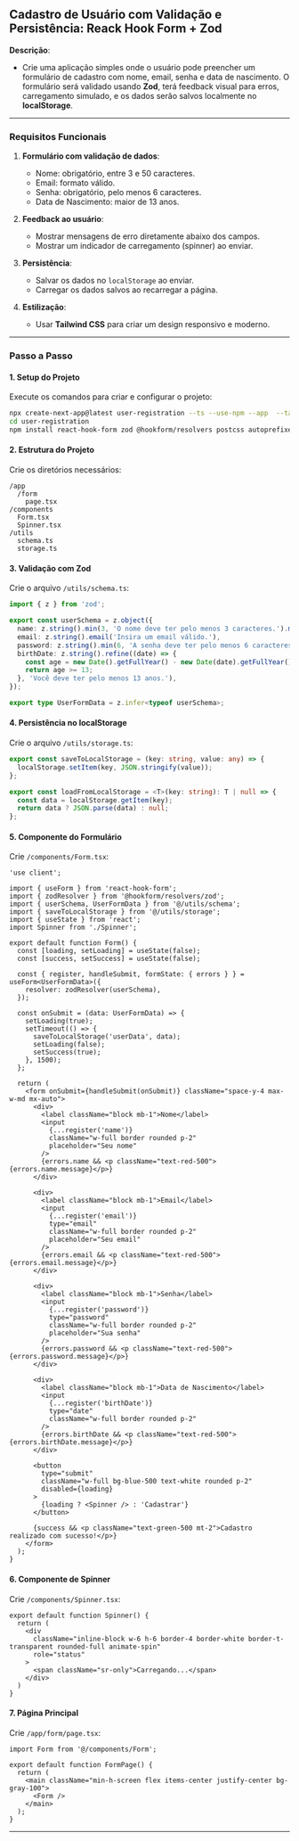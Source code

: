 ## Cadastro de Usuário com Validação e Persistência: Reack Hook Form + Zod

**Descrição**:  
- Crie uma aplicação simples onde o usuário pode preencher um formulário de cadastro com nome, email, senha e data de nascimento.
 O formulário será validado usando **Zod**, terá feedback visual para erros, carregamento simulado, e os dados serão salvos localmente no **localStorage**.

---

### **Requisitos Funcionais**
1. **Formulário com validação de dados**:
   - Nome: obrigatório, entre 3 e 50 caracteres.
   - Email: formato válido.
   - Senha: obrigatório, pelo menos 6 caracteres.
   - Data de Nascimento: maior de 13 anos.

2. **Feedback ao usuário**:
   - Mostrar mensagens de erro diretamente abaixo dos campos.
   - Mostrar um indicador de carregamento (spinner) ao enviar.

3. **Persistência**:
   - Salvar os dados no `localStorage` ao enviar.
   - Carregar os dados salvos ao recarregar a página.

4. **Estilização**:
   - Usar **Tailwind CSS** para criar um design responsivo e moderno.

---

### **Passo a Passo**

#### 1. **Setup do Projeto**
Execute os comandos para criar e configurar o projeto:
```bash
npx create-next-app@latest user-registration --ts --use-npm --app  --tailwind
cd user-registration
npm install react-hook-form zod @hookform/resolvers postcss autoprefixer
```

#### 2. **Estrutura do Projeto**
Crie os diretórios necessários:
```
/app
  /form
    page.tsx
/components
  Form.tsx
  Spinner.tsx
/utils
  schema.ts
  storage.ts
```

#### 3. **Validação com Zod**
Crie o arquivo `/utils/schema.ts`:
```typescript
import { z } from 'zod';

export const userSchema = z.object({
  name: z.string().min(3, 'O nome deve ter pelo menos 3 caracteres.').max(50, 'O nome pode ter no máximo 50 caracteres.'),
  email: z.string().email('Insira um email válido.'),
  password: z.string().min(6, 'A senha deve ter pelo menos 6 caracteres.'),
  birthDate: z.string().refine((date) => {
    const age = new Date().getFullYear() - new Date(date).getFullYear();
    return age >= 13;
  }, 'Você deve ter pelo menos 13 anos.'),
});

export type UserFormData = z.infer<typeof userSchema>;
```

#### 4. **Persistência no localStorage**
Crie o arquivo `/utils/storage.ts`:
```typescript
export const saveToLocalStorage = (key: string, value: any) => {
  localStorage.setItem(key, JSON.stringify(value));
};

export const loadFromLocalStorage = <T>(key: string): T | null => {
  const data = localStorage.getItem(key);
  return data ? JSON.parse(data) : null;
};
```

#### 5. **Componente do Formulário**
Crie `/components/Form.tsx`:
```tsx
'use client';

import { useForm } from 'react-hook-form';
import { zodResolver } from '@hookform/resolvers/zod';
import { userSchema, UserFormData } from '@/utils/schema';
import { saveToLocalStorage } from '@/utils/storage';
import { useState } from 'react';
import Spinner from './Spinner';

export default function Form() {
  const [loading, setLoading] = useState(false);
  const [success, setSuccess] = useState(false);

  const { register, handleSubmit, formState: { errors } } = useForm<UserFormData>({
    resolver: zodResolver(userSchema),
  });

  const onSubmit = (data: UserFormData) => {
    setLoading(true);
    setTimeout(() => {
      saveToLocalStorage('userData', data);
      setLoading(false);
      setSuccess(true);
    }, 1500);
  };

  return (
    <form onSubmit={handleSubmit(onSubmit)} className="space-y-4 max-w-md mx-auto">
      <div>
        <label className="block mb-1">Nome</label>
        <input
          {...register('name')}
          className="w-full border rounded p-2"
          placeholder="Seu nome"
        />
        {errors.name && <p className="text-red-500">{errors.name.message}</p>}
      </div>

      <div>
        <label className="block mb-1">Email</label>
        <input
          {...register('email')}
          type="email"
          className="w-full border rounded p-2"
          placeholder="Seu email"
        />
        {errors.email && <p className="text-red-500">{errors.email.message}</p>}
      </div>

      <div>
        <label className="block mb-1">Senha</label>
        <input
          {...register('password')}
          type="password"
          className="w-full border rounded p-2"
          placeholder="Sua senha"
        />
        {errors.password && <p className="text-red-500">{errors.password.message}</p>}
      </div>

      <div>
        <label className="block mb-1">Data de Nascimento</label>
        <input
          {...register('birthDate')}
          type="date"
          className="w-full border rounded p-2"
        />
        {errors.birthDate && <p className="text-red-500">{errors.birthDate.message}</p>}
      </div>

      <button
        type="submit"
        className="w-full bg-blue-500 text-white rounded p-2"
        disabled={loading}
      >
        {loading ? <Spinner /> : 'Cadastrar'}
      </button>

      {success && <p className="text-green-500 mt-2">Cadastro realizado com sucesso!</p>}
    </form>
  );
}
```

#### 6. **Componente de Spinner**
Crie `/components/Spinner.tsx`:
```tsx
export default function Spinner() {
  return (
    <div
      className="inline-block w-6 h-6 border-4 border-white border-t-transparent rounded-full animate-spin"
      role="status"
    >
      <span className="sr-only">Carregando...</span>
    </div>
  )
}
```

#### 7. **Página Principal**
Crie `/app/form/page.tsx`:
```tsx
import Form from '@/components/Form';

export default function FormPage() {
  return (
    <main className="min-h-screen flex items-center justify-center bg-gray-100">
      <Form />
    </main>
  );
}
```

---
